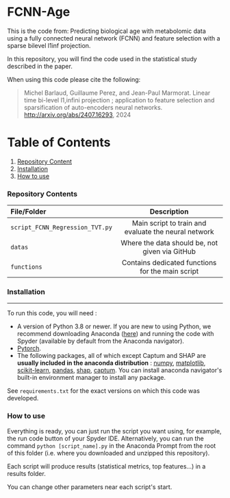 # FCNN-Age
This is the code from: Predicting biological age with metabolomic data using a fully connected neural network (FCNN) and feature selection with a sparse bilevel l1inf projection. 

In this repository, you will find the code used in the statistical study described in the paper.

When using this code please cite the following: 

> Michel Barlaud, Guillaume Perez, and Jean-Paul Marmorat.
Linear time bi-level l1,infini projection ; application to feature selection and
sparsification of auto-encoders neural networks.
http://arxiv.org/abs/2407.16293, 2024

# Table of Contents
1. [Repository Content](#Repository-content)
2. [Installation](#Installation)
3. [How to use](#How-to-use)


### **Repository Contents**
|File/Folder | Description |
|:---|:---:|
|`script_FCNN_Regression_TVT.py`|Main script to train and evaluate the neural network|
|`datas`|Where the data should be, not given via GitHub|
|`functions`|Contains dedicated functions for the main script|
    
### **Installation** 
---

To run this code, you will need :
- A version of Python 3.8 or newer. If you are new to using Python, we recommend downloading Anaconda ([here](https://www.anaconda.com/products/individual)) and running the code with Spyder (available by default from the Anaconda navigator).
- [Pytorch](https://pytorch.org/get-started/locally/).
- The following packages, all of which except Captum and SHAP are **usually included in the anaconda distribution** : [numpy](https://numpy.org/install/), [matplotlib](https://matplotlib.org/stable/users/installing/index.html), [scikit-learn](https://scikit-learn.org/stable/install.html), [pandas](https://pandas.pydata.org/getting_started.html), [shap](https://pypi.org/project/shap/), [captum](https://captum.ai/#quickstart). You can install anaconda navigator's built-in environment manager to install any package.

See `requirements.txt` for the exact versions on which this code was developed.

### **How to use**

Everything is ready, you can just run the script you want using, for example, the run code button of your Spyder IDE. Alternatively, you can run the command `python [script_name].py` in the Anaconda Prompt from the root of this folder (i.e. where you downloaded and unzipped this repository).

Each script will produce results (statistical metrics, top features...) in a results folder.

You can change other parameters near each script's start.

